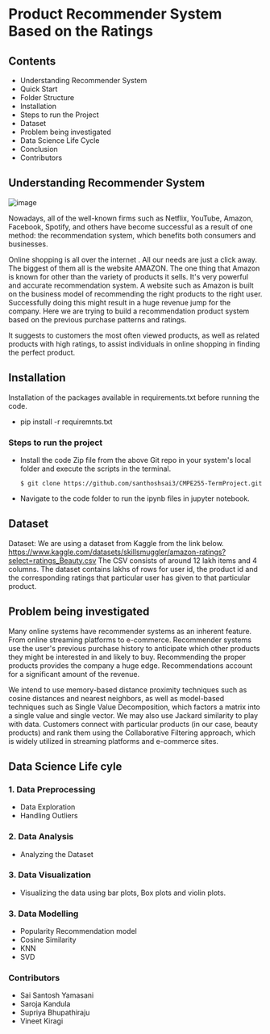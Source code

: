 # Product Recommender System Based on the Ratings



## Contents
* Understanding Recommender System
* Quick Start
* Folder Structure
* Installation
* Steps to run the Project
* Dataset
* Problem being investigated
* Data Science Life Cycle
* Conclusion
* Contributors


## Understanding Recommender System

![image](https://user-images.githubusercontent.com/90812789/169641899-81540bf0-9c19-47d2-b6b3-e3960c3219e4.jpeg)


Nowadays, all of the well-known firms such as Netflix, YouTube, Amazon, Facebook, Spotify, and others have become successful as a result of one method: the recommendation system, which benefits both consumers and businesses.

Online shopping is all over the internet . All our needs are just a click away. The biggest of them all is the website AMAZON. The one thing that Amazon is known for other than the variety of products it sells. It's very powerful and accurate recommendation system. A website such as Amazon is built on the business model of recommending the right products to the right user. Successfully doing this might result in a huge revenue jump for the company. Here we are trying to build a recommendation product system based on the previous purchase patterns and ratings.

It suggests to customers the most often viewed products, as well as related products with high ratings, to assist individuals in online shopping in finding the perfect product.

## Installation
Installation of the packages available in requirements.txt before running the code.

* pip install -r requiremnts.txt 

### Steps to run the project

* Install the code Zip file from the above Git repo in your system's local folder and execute the scripts in the terminal.

      $ git clone https://github.com/santhoshsai3/CMPE255-TermProject.git
      
* Navigate to the code folder to run the ipynb files in jupyter notebook.



## Dataset
Dataset:  We are using a dataset from Kaggle from the link below.
https://www.kaggle.com/datasets/skillsmuggler/amazon-ratings?select=ratings_Beauty.csv
The CSV consists of around 12 lakh items and 4 columns. The dataset contains lakhs of rows for user id, the product id and the corresponding ratings that particular user has given to that particular product. 


## Problem being investigated
Many online systems have recommender systems as an inherent feature. From online streaming platforms to e-commerce.
Recommender systems use the user's previous purchase history to anticipate which other products they might be interested in and likely to buy. Recommending the proper products provides the company a huge edge. Recommendations account for a significant amount of the revenue. 

We intend to use memory-based distance proximity techniques such as cosine distances and nearest neighbors, as well as model-based techniques such as Single Value Decomposition, which factors a matrix into a single value and single vector. We may also use Jackard similarity to play with data. Customers connect with particular products (in our case, beauty products) and rank them using the Collaborative Filtering approach, which is widely utilized in streaming platforms and e-commerce sites.

## Data Science Life cyle
### 1. Data Preprocessing
* Data Exploration
* Handling Outliers

### 2. Data Analysis
* Analyzing the Dataset

### 3. Data Visualization
* Visualizing the data using bar plots, Box plots and violin plots.

### 3. Data Modelling
* Popularity Recommendation model
* Cosine Similarity
* KNN
* SVD

### Contributors
* Sai Santosh Yamasani
* Saroja Kandula
* Supriya Bhupathiraju
* Vineet Kiragi








